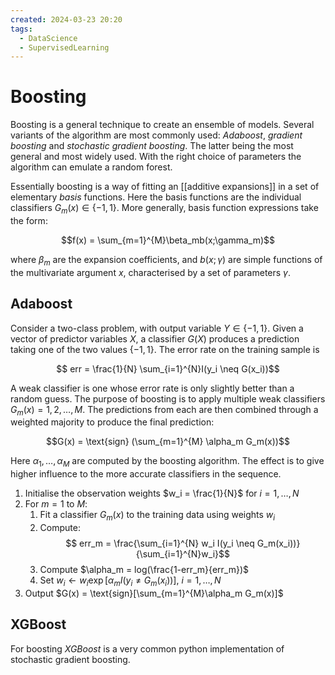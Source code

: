 ```yaml
---
created: 2024-03-23 20:20
tags:
  - DataScience
  - SupervisedLearning
---
```

# Boosting

Boosting is a general technique to create an ensemble of models. Several variants of the algorithm are most commonly used: *Adaboost*, *gradient boosting* and *stochastic gradient boosting*. The latter being the most general and most widely used. With the right choice of parameters the algorithm can emulate a random forest.

Essentially boosting is a way of fitting an [[additive expansions]] in a set of elementary *basis* functions. Here the basis functions are the individual classifiers $G_m(x) \in \{-1, 1\}$. More generally, basis function expressions take the form:

$$f(x) = \sum_{m=1}^{M}\beta_mb(x;\gamma_m)$$

where $\beta_m$ are the expansion coefficients, and $b(x;\gamma)$ are simple functions of the multivariate argument $x$, characterised by a set of parameters $\gamma$.

## Adaboost

Consider a two-class problem, with output variable $Y \in \{-1, 1 \}$. Given a vector of predictor variables $X$, a classifier $G(X)$ produces a prediction taking one of the two values $\{-1, 1\}$. The error rate on the training sample is 

$$ err = \frac{1}{N} \sum_{i=1}^{N}I(y_i \neq G(x_i))$$

A weak classifier is one whose error rate is only slightly better than a random guess. The purpose of boosting is to apply multiple weak classifiers $G_m(x) = 1, 2, \dots, M$. The predictions from each are then combined through a weighted majority to produce the final prediction:

$$G(x) = \text{sign} (\sum_{m=1}^{M} \alpha_m G_m(x))$$

Here $\alpha_1, \dots, \alpha_M$ are computed by the boosting algorithm. The effect is to give higher influence to the more accurate classifiers in the sequence. 

1. Initialise the observation weights $w_i = \frac{1}{N}$ for $i=1, \dots, N$
2. For $m=1 \text{ to } M$:
	1. Fit a classifier $G_m(x)$ to the training data using weights $w_i$
	2. Compute: $$ err_m = \frac{\sum_{i=1}^{N} w_i I(y_i \neq G_m(x_i))}{\sum_{i=1}^{N}w_i}$$
	3. Compute $\alpha_m = log(\frac{1-err_m}{err_m})$
	4. Set $w_i \leftarrow w_i \exp{[\alpha_m I(y_i \neq G_m(x_i))]}$, $i=1, \dots, N$
3. Output $G(x) = \text{sign}[\sum_{m=1}^{M}\alpha_m G_m(x)]$


## XGBoost

For boosting *XGBoost* is a very common python implementation of stochastic gradient boosting. 
